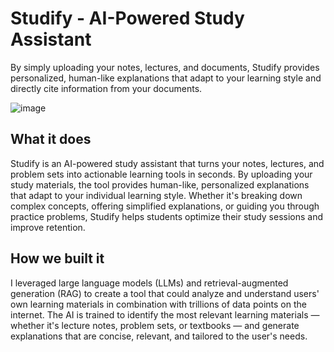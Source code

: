 # Studify - AI-Powered Study Assistant
 By simply uploading your notes, lectures, and documents, Studify provides personalized, human-like explanations that adapt to your learning style and directly cite information from your documents. 
 
 ![image](https://github.com/user-attachments/assets/f1f484ce-11e1-4569-a93c-8581f2852f57)

 ## What it does
 Studify is an AI-powered study assistant that turns your notes, lectures, and problem sets into actionable learning tools in seconds. By uploading your study materials, the tool provides human-like, personalized explanations that adapt to your individual learning style. Whether it's breaking down complex concepts, offering simplified explanations, or guiding you through practice problems, Studify helps students optimize their study sessions and improve retention.

## How we built it
I leveraged large language models (LLMs) and retrieval-augmented generation (RAG) to create a tool that could analyze and understand users' own learning materials in combination with trillions of data points on the internet. The AI is trained to identify the most relevant learning materials —whether it's lecture notes, problem sets, or textbooks — and generate explanations that are concise, relevant, and tailored to the user's needs.
